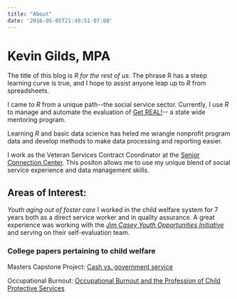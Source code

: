```yaml
---
title: "About"
date: '2016-05-05T21:48:51-07:00'
---
```


# Kevin Gilds, MPA

The title of this blog is *R for the rest of us*. The phrase R has a steep learning curve is true, and I hope to assist anyone leap up to *R* from spreadsheets.

I came to *R* from a unique path--the social service sector. Currently, I  use *R* to manage and automate the evaluation of [Get REAL!](http://www.fldoe.org/schools/family-community/activities-programs/mentoring_student_assistance.stml)-- a state wide mentoring program.

Learning *R* and basic data science has heled me wrangle nonprofit program data and develop methods to make data processing and reporting easier.  

I work as the Veteran Services Contract Coordinator at the [Senior Connection Center](http://seniorconnectioncenter.org/). This positon allows me to use my unique blend of social service experience and data management skills.



## Areas of Interest:
*Youth aging out of foster care* I worked in the child welfare system for 7 years both as a direct service worker and in quality assurance. A great experience was working with the [*Jim Casey Youth Opportunities Initiative*](http://www.aecf.org/work/child-welfare/jim-casey-youth-opportunities-initiative/) and serving on their self-evaluation team.

### College papers pertaining to child welfare

Masters Capstone Project: [Cash vs. government service](https://docs.google.com/viewer?a=v&pid=sites&srcid=ZGVmYXVsdGRvbWFpbnxwb3J0a2V2aW5naWxkc3xneDo0ODk5OGY1Y2UzMjNmZGNi)

Occupational Burnout: [Occupational Burnout and the Profession of Child Protective Services](https://docs.google.com/viewer?a=v&pid=sites&srcid=ZGVmYXVsdGRvbWFpbnxwb3J0a2V2aW5naWxkc3xneDoyOGFkMDAzZThiZTJlZjNm)
